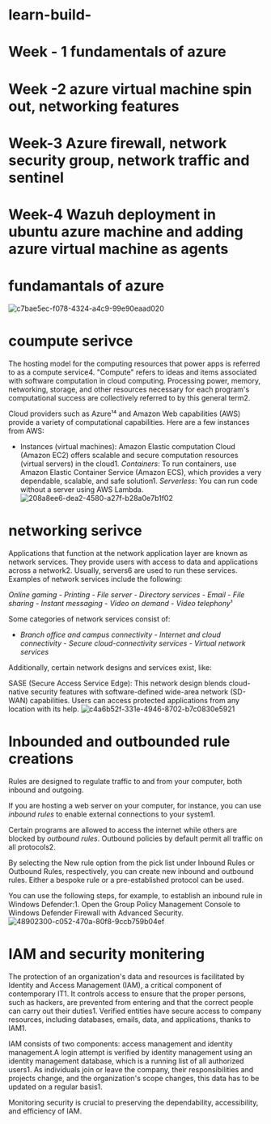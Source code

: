 
# learn-build-
# Week - 1 fundamentals of azure 

# Week -2 azure virtual machine spin out, networking features

# Week-3 Azure firewall, network security group, network traffic and sentinel

# Week-4 Wazuh deployment in ubuntu azure machine and adding azure virtual machine as agents

# fundamantals of azure 
![c7bae5ec-f078-4324-a4c9-99e90eaad020](https://github.com/Madzx007/learn-build-/assets/140810195/7baf4d8c-e14b-4769-8448-738c9beb3530)

# coumpute serivce
The hosting model for the computing resources that power apps is referred to as a compute service4. "Compute" refers to ideas and items associated with software computation in cloud computing. Processing power, memory, networking, storage, and other resources necessary for each program's computational success are collectively referred to by this general term2.

Cloud providers such as Azure¹⁴ and Amazon Web capabilities (AWS) provide a variety of computational capabilities. Here are a few instances from AWS:

- Instances (virtual machines): Amazon Elastic computation Cloud (Amazon EC2) offers scalable and secure computation resources (virtual servers) in the cloud1.
*Containers*: To run containers, use Amazon Elastic Container Service (Amazon ECS), which provides a very dependable, scalable, and safe solution1. 
*Serverless*: You can run code without a server using AWS Lambda.
![208a8ee6-dea2-4580-a27f-b28a0e7b1f02](https://github.com/Madzx007/learn-build-/assets/140810195/b7d41613-d1de-4019-8281-e878e144062f)

# networking serivce 
Applications that function at the network application layer are known as network services. They provide users with access to data and applications across a network2. Usually, servers6 are used to run these services. Examples of network services include the following:

*Online gaming* - *Printing* - *File server* - *Directory services* - *Email* - *File sharing* - *Instant messaging* - *Video on demand* - *Video telephony*¹

Some categories of network services consist of:

- *Branch office and campus connectivity* - *Internet and cloud connectivity* - *Secure cloud-connectivity services* - *Virtual network services* 

Additionally, certain network designs and services exist, like:

SASE (Secure Access Service Edge): This network design blends cloud-native security features with software-defined wide-area network (SD-WAN) capabilities. Users can access protected applications from any location with its help.
![c4a6b52f-331e-4946-8702-b7c0830e5921](https://github.com/Madzx007/learn-build-/assets/140810195/b101a538-0a41-4516-89b4-6a46a66fea3b)
# Inbounded and outbounded rule creations
Rules are designed to regulate traffic to and from your computer, both inbound and outgoing. 

If you are hosting a web server on your computer, for instance, you can use *inbound rules* to enable external connections to your system1. 

Certain programs are allowed to access the internet while others are blocked by *outbound rules*. Outbound policies by default permit all traffic on all protocols2.

By selecting the New rule option from the pick list under Inbound Rules or Outbound Rules, respectively, you can create new inbound and outbound rules. Either a bespoke rule or a pre-established protocol can be used. 

You can use the following steps, for example, to establish an inbound rule in Windows Defender:1. Open the Group Policy Management Console to Windows Defender Firewall with Advanced Security.
![48902300-c052-470a-80f8-9ccb759b04ef](https://github.com/Madzx007/learn-build-/assets/140810195/2e618b82-a128-49fa-9641-b25785018c43)
# IAM and security monitering
The protection of an organization's data and resources is facilitated by Identity and Access Management (IAM), a critical component of contemporary IT1. It controls access to ensure that the proper persons, such as hackers, are prevented from entering and that the correct people can carry out their duties1. Verified entities have secure access to company resources, including databases, emails, data, and applications, thanks to IAM1.

IAM consists of two components: access management and identity management.A login attempt is verified by identity management using an identity management database, which is a running list of all authorized users1. As individuals join or leave the company, their responsibilities and projects change, and the organization's scope changes, this data has to be updated on a regular basis1.

Monitoring security is crucial to preserving the dependability, accessibility, and efficiency of IAM.
